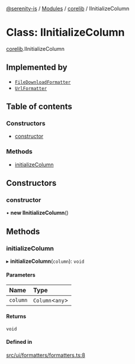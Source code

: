 [@serenity-is](../README.md) / [Modules](../modules.md) / [corelib](../modules/corelib.md) / IInitializeColumn

# Class: IInitializeColumn

[corelib](../modules/corelib.md).IInitializeColumn

## Implemented by

- [`FileDownloadFormatter`](corelib.FileDownloadFormatter.md)
- [`UrlFormatter`](corelib.UrlFormatter.md)

## Table of contents

### Constructors

- [constructor](corelib.IInitializeColumn.md#constructor)

### Methods

- [initializeColumn](corelib.IInitializeColumn.md#initializecolumn)

## Constructors

### constructor

• **new IInitializeColumn**()

## Methods

### initializeColumn

▸ **initializeColumn**(`column`): `void`

#### Parameters

| Name | Type |
| :------ | :------ |
| `column` | `Column`<`any`\> |

#### Returns

`void`

#### Defined in

[src/ui/formatters/formatters.ts:8](https://github.com/serenity-is/serenity/blob/master/packages/corelib/src/ui/formatters/formatters.ts#L8)
